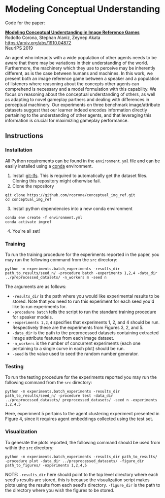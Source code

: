 # Modeling Conceptual Understanding 
Code for the paper: 

[**Modeling Conceptual Understanding in Image Reference Games**](https://arxiv.org/abs/1910.04872)\
Rodolfo Corona, Stephan Alaniz, Zeynep Akata\
https://arxiv.org/abs/1910.04872 \
NeurIPS 2019 

An agent who interacts with a wide population of other agents needs to be aware that there may be variations in their understanding of the world. 
Furthermore, the machinery which they use to perceive may be inherently different, as is the case between humans and machines.
In this work, we present both an image reference game between a speaker and a population of listeners where reasoning about the concepts other agents can comprehend is necessary and a model formulation with this capability. 
We focus on reasoning about the conceptual understanding of others, as well as adapting to novel gameplay partners and dealing with differences in perceptual machinery. 
Our experiments on three benchmark image/attribute datasets suggest that our learner indeed encodes information directly pertaining to the understanding of other agents, and that leveraging this information is crucial for maximizing gameplay performance.

## Instructions

### Installation

All Python requirements can be found in the `environment.yml` file and can be easily installed using a [conda](https://docs.conda.io/) environment.

1. Install [git-lfs](https://git-lfs.github.com/). This is required to automatically get the dataset files. Cloning this repository might otherwise fail.
2. Clone the repository
```
git clone https://github.com/rcorona/conceptual_img_ref.git
cd conceptual_img_ref
```
3. Install python dependencies into a new conda environment
```
conda env create -f environment.yml
conda activate imgref
```
4. You're all set!

### Training 

To run the training procedure for the experiments reported in the paper, you may run the following command from the `src` directory:

```
python -m experiments.batch_experiments -results_dir path_to_results/seed_n/ -procedure batch -experiments 1,2,4 -data_dir ../preprocessed_datasets/ -n_workers m -seed n
```

The arguments are as follows: 
* ``-results_dir`` is the path where you would like experimental results to be stored. Note that you need to run this experiment for each seed you'd like to run experiments for. 
* ```-procedure batch``` tells the script to run the standard training procedure for speaker models. 
* ```-experiments 1,2,4``` specifies that experiments 1, 2, and 4 should be run. Respectively these are the experiments from Figures 3, 2, and 5. 
* ```-data_dir``` is the path to the preprocessed datasets containing extracted image attribute features from each image dataset. 
* ```-n_workers``` is the number of concurrent experiments (each one pertaining to a single curve in each plot) should be run. 
* ```-seed``` is the value used to seed the random number generator. 

### Testing 

To run the testing procedure for the experiments reported you may run the following command from the `src` directory:

```
python -m experiments.batch_experiments -results_dir path_to_results/seed_n/ -procedure test -data_dir ../preprocessed_datasets/ preprocessed_datasets/ -seed n -experiments 1,2,4,5
```

Here, experiment 5 pertains to the agent clustering experiment presented in Figure 4, since it requires agent embeddings collected using the test set. 

### Visualization 

To generate the plots reported, the following command should be used from within the `src` directory:

```
python -m experiments.batch_experiments -results_dir path_to_results/ -procedure plot -data_dir ../preprocessed_datasets/ -figure_dir path_to_figures/ -experiments 1,2,4,5
```

NOTE: ```-results_dir``` here should point to the top level directory where each seed's results are stored, this is because the visualization script makes plots using the results from each seed's directory. ``-figure_dir`` is the path to the directory where you wish the figures to be stored. 
